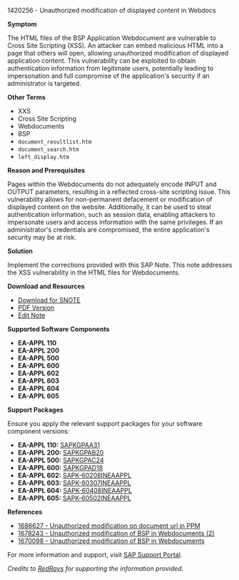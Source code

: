 1420256 - Unauthorized modification of displayed content in Webdocs

**Symptom**

The HTML files of the BSP Application Webdocument are vulnerable to Cross Site Scripting (XSS). An attacker can embed malicious HTML into a page that others will open, allowing unauthorized modification of displayed application content. This vulnerability can be exploited to obtain authentication information from legitimate users, potentially leading to impersonation and full compromise of the application's security if an administrator is targeted.

**Other Terms**

- XXS
- Cross Site Scripting
- Webdocuments
- BSP
- `document_resultlist.htm`
- `document_search.htm`
- `left_display.htm`

**Reason and Prerequisites**

Pages within the Webdocuments do not adequately encode INPUT and OUTPUT parameters, resulting in a reflected cross-site scripting issue. This vulnerability allows for non-permanent defacement or modification of displayed content on the website. Additionally, it can be used to steal authentication information, such as session data, enabling attackers to impersonate users and access information with the same privileges. If an administrator's credentials are compromised, the entire application's security may be at risk.

**Solution**

Implement the corrections provided with this SAP Note. This note addresses the XSS vulnerability in the HTML files for Webdocuments.

**Download and Resources**

- [Download for SNOTE](https://notesdownloads.sap.com/note/0040000008371482017)
- [PDF Version](https://me.sap.com/sap/support/sfm/notes/print/0001420256?language=en-US&token=6EADAB18B1FBE20DE5A39C70501FB17F)
- [Edit Note](https://me.sap.com/sap/support/notes/edit/0001420256)

**Supported Software Components**

- **EA-APPL 110**
- **EA-APPL 200**
- **EA-APPL 500**
- **EA-APPL 600**
- **EA-APPL 602**
- **EA-APPL 603**
- **EA-APPL 604**
- **EA-APPL 605**

**Support Packages**

Ensure you apply the relevant support packages for your software component versions:

- **EA-APPL 110:** [SAPKGPAA31](https://me.sap.com/supportpackage/SAPKGPAA31)
- **EA-APPL 200:** [SAPKGPAB20](https://me.sap.com/supportpackage/SAPKGPAB20)
- **EA-APPL 500:** [SAPKGPAC24](https://me.sap.com/supportpackage/SAPKGPAC24)
- **EA-APPL 600:** [SAPKGPAD18](https://me.sap.com/supportpackage/SAPKGPAD18)
- **EA-APPL 602:** [SAPK-60208INEAAPPL](https://me.sap.com/supportpackage/SAPK-60208INEAAPPL)
- **EA-APPL 603:** [SAPK-60307INEAAPPL](https://me.sap.com/supportpackage/SAPK-60307INEAAPPL)
- **EA-APPL 604:** [SAPK-60408INEAAPPL](https://me.sap.com/supportpackage/SAPK-60408INEAAPPL)
- **EA-APPL 605:** [SAPK-60502INEAAPPL](https://me.sap.com/supportpackage/SAPK-60502INEAAPPL)

**References**

- [1686627 - Unauthorized modification on document url in PPM](https://me.sap.com/notes/1686627)
- [1678243 - Unauthorized modification of BSP in Webdocuments (2)](https://me.sap.com/notes/1678243)
- [1670098 - Unauthorized modification of BSP in Webdocuments](https://me.sap.com/notes/1670098)

For more information and support, visit [SAP Support Portal](https://me.sap.com/).

*Credits to [RedRays](https://redrays.io) for supporting the information provided.*